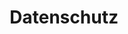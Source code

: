 ---
templateKey: datenschutzverordnung-page
path: /en/datenschutzverordnung
title: Datenschutz
text: Angaben gemäß § 5 TMG
name: Franziska Harnisch
location: Atelier 2OG
email: franziska.harnisch[at]gmail.com
---